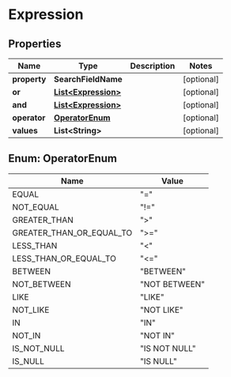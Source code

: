 

# Expression


## Properties

| Name | Type | Description | Notes |
|------------ | ------------- | ------------- | -------------|
|**property** | **SearchFieldName** |  |  [optional] |
|**or** | [**List&lt;Expression&gt;**](Expression.md) |  |  [optional] |
|**and** | [**List&lt;Expression&gt;**](Expression.md) |  |  [optional] |
|**operator** | [**OperatorEnum**](#OperatorEnum) |  |  [optional] |
|**values** | **List&lt;String&gt;** |  |  [optional] |



## Enum: OperatorEnum

| Name | Value |
|---- | -----|
| EQUAL | &quot;&#x3D;&quot; |
| NOT_EQUAL | &quot;!&#x3D;&quot; |
| GREATER_THAN | &quot;&gt;&quot; |
| GREATER_THAN_OR_EQUAL_TO | &quot;&gt;&#x3D;&quot; |
| LESS_THAN | &quot;&lt;&quot; |
| LESS_THAN_OR_EQUAL_TO | &quot;&lt;&#x3D;&quot; |
| BETWEEN | &quot;BETWEEN&quot; |
| NOT_BETWEEN | &quot;NOT BETWEEN&quot; |
| LIKE | &quot;LIKE&quot; |
| NOT_LIKE | &quot;NOT LIKE&quot; |
| IN | &quot;IN&quot; |
| NOT_IN | &quot;NOT IN&quot; |
| IS_NOT_NULL | &quot;IS NOT NULL&quot; |
| IS_NULL | &quot;IS NULL&quot; |



